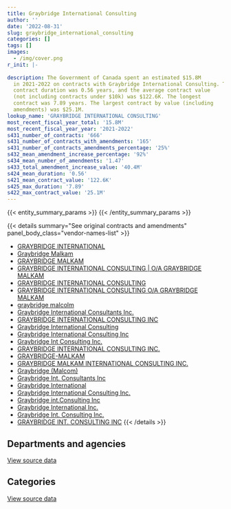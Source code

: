 ```yaml
---
title: Graybridge International Consulting
author: ''
date: '2022-08-31'
slug: graybridge_international_consulting
categories: []
tags: []
images:
  - /img/cover.png
r_init: |-
  
description: The Government of Canada spent an estimated $15.8M
  in 2021-2022 on contracts with Graybridge International Consulting. The average
  contract duration was 0.56 years, and the average contract value
  (not including contracts under $10k) was $122.6K. The longest
  contract was 7.89 years. The largest contract by value (including
  amendments) was $25.1M.
lookup_name: 'GRAYBRIDGE INTERNATIONAL CONSULTING'
most_recent_fiscal_year_total: '15.8M'
most_recent_fiscal_year_year: '2021-2022'
s431_number_of_contracts: '666'
s431_number_of_contracts_with_amendments: '165'
s431_number_of_contracts_amendments_percentage: '25%'
s432_mean_amendment_increase_percentage: '92%'
s434_mean_number_of_amendments: '1.47'
s433_total_amendment_increase_value: '40.4M'
s424_mean_duration: '0.56'
s421_mean_contract_value: '122.6K'
s425_max_duration: '7.89'
s422_max_contract_value: '25.1M'
---
```


<script src="/rmarkdown-libs/htmlwidgets/htmlwidgets.js"></script>
<link href="/rmarkdown-libs/datatables-css/datatables-crosstalk.css" rel="stylesheet" />
<script src="/rmarkdown-libs/datatables-binding/datatables.js"></script>
<script src="/rmarkdown-libs/jquery/jquery-3.6.0.min.js"></script>
<link href="/rmarkdown-libs/dt-core-bootstrap/css/dataTables.bootstrap.min.css" rel="stylesheet" />
<link href="/rmarkdown-libs/dt-core-bootstrap/css/dataTables.bootstrap.extra.css" rel="stylesheet" />
<script src="/rmarkdown-libs/dt-core-bootstrap/js/jquery.dataTables.min.js"></script>
<script src="/rmarkdown-libs/dt-core-bootstrap/js/dataTables.bootstrap.min.js"></script>
<link href="/rmarkdown-libs/crosstalk/css/crosstalk.min.css" rel="stylesheet" />
<script src="/rmarkdown-libs/crosstalk/js/crosstalk.min.js"></script>
<script src="/rmarkdown-libs/htmlwidgets/htmlwidgets.js"></script>
<link href="/rmarkdown-libs/datatables-css/datatables-crosstalk.css" rel="stylesheet" />
<script src="/rmarkdown-libs/datatables-binding/datatables.js"></script>
<script src="/rmarkdown-libs/jquery/jquery-3.6.0.min.js"></script>
<link href="/rmarkdown-libs/dt-core-bootstrap/css/dataTables.bootstrap.min.css" rel="stylesheet" />
<link href="/rmarkdown-libs/dt-core-bootstrap/css/dataTables.bootstrap.extra.css" rel="stylesheet" />
<script src="/rmarkdown-libs/dt-core-bootstrap/js/jquery.dataTables.min.js"></script>
<script src="/rmarkdown-libs/dt-core-bootstrap/js/dataTables.bootstrap.min.js"></script>
<link href="/rmarkdown-libs/crosstalk/css/crosstalk.min.css" rel="stylesheet" />
<script src="/rmarkdown-libs/crosstalk/js/crosstalk.min.js"></script>

{{< entity_summary_params >}}
{{< /entity_summary_params >}}

{{< details summary="See original contracts and amendments" panel_body_class="vendor-names-list" >}}
- [GRAYBRIDGE INTERNATIONAL](https://search.open.canada.ca/en/ct/?sort=contract_value_f%20desc&page=1&search_text=%22GRAYBRIDGE%20INTERNATIONAL%22)
- [Graybridge Malkam](https://search.open.canada.ca/en/ct/?sort=contract_value_f%20desc&page=1&search_text=%22Graybridge%20Malkam%22)
- [GRAYBRIDGE MALKAM](https://search.open.canada.ca/en/ct/?sort=contract_value_f%20desc&page=1&search_text=%22GRAYBRIDGE%20MALKAM%22)
- [GRAYBRIDGE INTERNATIONAL CONSULTING \| O/A GRAYBRIDGE MALKAM](https://search.open.canada.ca/en/ct/?sort=contract_value_f%20desc&page=1&search_text=%22GRAYBRIDGE%20INTERNATIONAL%20CONSULTING%20%7c%20O%2fA%20GRAYBRIDGE%20MALKAM%22)
- [GRAYBRIDGE INTERNATIONAL CONSULTING](https://search.open.canada.ca/en/ct/?sort=contract_value_f%20desc&page=1&search_text=%22GRAYBRIDGE%20INTERNATIONAL%20CONSULTING%22)
- [GRAYBRIDGE INTERNATIONAL CONSULTING O/A GRAYBRIDGE MALKAM](https://search.open.canada.ca/en/ct/?sort=contract_value_f%20desc&page=1&search_text=%22GRAYBRIDGE%20INTERNATIONAL%20CONSULTING%20O%2fA%20GRAYBRIDGE%20MALKAM%22)
- [graybridge malcolm](https://search.open.canada.ca/en/ct/?sort=contract_value_f%20desc&page=1&search_text=%22graybridge%20malcolm%22)
- [Graybridge International Consultants Inc.](https://search.open.canada.ca/en/ct/?sort=contract_value_f%20desc&page=1&search_text=%22Graybridge%20International%20Consultants%20Inc.%22)
- [GRAYBRIDGE INTERNATIONAL CONSULTING INC](https://search.open.canada.ca/en/ct/?sort=contract_value_f%20desc&page=1&search_text=%22GRAYBRIDGE%20INTERNATIONAL%20CONSULTING%20INC%22)
- [Graybridge International Consulting](https://search.open.canada.ca/en/ct/?sort=contract_value_f%20desc&page=1&search_text=%22Graybridge%20International%20Consulting%22)
- [Graybridge International Consulting Inc](https://search.open.canada.ca/en/ct/?sort=contract_value_f%20desc&page=1&search_text=%22Graybridge%20International%20Consulting%20Inc%22)
- [Graybridge Int Consulting Inc.](https://search.open.canada.ca/en/ct/?sort=contract_value_f%20desc&page=1&search_text=%22Graybridge%20Int%20Consulting%20Inc.%22)
- [GRAYBRIDGE INTERNATIONAL CONSULTING INC.](https://search.open.canada.ca/en/ct/?sort=contract_value_f%20desc&page=1&search_text=%22GRAYBRIDGE%20INTERNATIONAL%20CONSULTING%20INC.%22)
- [GRAYBRIDGE-MALKAM](https://search.open.canada.ca/en/ct/?sort=contract_value_f%20desc&page=1&search_text=%22GRAYBRIDGE-MALKAM%22)
- [GRAYBRIDGE MALKAM INTERNATIONAL CONSULTING INC.](https://search.open.canada.ca/en/ct/?sort=contract_value_f%20desc&page=1&search_text=%22GRAYBRIDGE%20MALKAM%20INTERNATIONAL%20CONSULTING%20INC.%22)
- [Graybridge (Malcom)](https://search.open.canada.ca/en/ct/?sort=contract_value_f%20desc&page=1&search_text=%22Graybridge%20%28Malcom%29%22)
- [Graybridge Int. Consultants Inc](https://search.open.canada.ca/en/ct/?sort=contract_value_f%20desc&page=1&search_text=%22Graybridge%20Int.%20Consultants%20Inc%22)
- [Graybridge International](https://search.open.canada.ca/en/ct/?sort=contract_value_f%20desc&page=1&search_text=%22Graybridge%20International%22)
- [Graybridge International Consulting Inc.](https://search.open.canada.ca/en/ct/?sort=contract_value_f%20desc&page=1&search_text=%22Graybridge%20International%20Consulting%20Inc.%22)
- [Graybridge int.Consulting Inc](https://search.open.canada.ca/en/ct/?sort=contract_value_f%20desc&page=1&search_text=%22Graybridge%20int.Consulting%20Inc%22)
- [Graybridge International Inc.](https://search.open.canada.ca/en/ct/?sort=contract_value_f%20desc&page=1&search_text=%22Graybridge%20International%20Inc.%22)
- [Graybridge Int. Consulting Inc.](https://search.open.canada.ca/en/ct/?sort=contract_value_f%20desc&page=1&search_text=%22Graybridge%20Int.%20Consulting%20Inc.%22)
- [GRAYBRIDGE INT. CONSULTING INC](https://search.open.canada.ca/en/ct/?sort=contract_value_f%20desc&page=1&search_text=%22GRAYBRIDGE%20INT.%20CONSULTING%20INC%22)
{{< /details >}}

## Departments and agencies

<div id="htmlwidget-1" style="width:100%;height:auto;" class="datatables html-widget"></div>
<script type="application/json" data-for="htmlwidget-1">{"x":{"style":"bootstrap","filter":"none","vertical":false,"data":[["<a href=\"/departments/aafc-aac/\">Agriculture and Agri-Food Canada<\/a>","<a href=\"/departments/aandc-aadnc/\">Crown-Indigenous Relations and Northern Affairs Canada<\/a>","<a href=\"/departments/cas-satj/\">Courts Administration Service<\/a>","<a href=\"/departments/cbsa-asfc/\">Canada Border Services Agency<\/a>","<a href=\"/departments/cfia-acia/\">Canadian Food Inspection Agency<\/a>","<a href=\"/departments/cic/\">Immigration, Refugees and Citizenship Canada<\/a>","<a href=\"/departments/csc-scc/\">Correctional Service of Canada<\/a>","<a href=\"/departments/csps-efpc/\">Canada School of Public Service<\/a>","<a href=\"/departments/dfatd-maecd/\">Global Affairs Canada<\/a>","<a href=\"/departments/dfo-mpo/\">Fisheries and Oceans Canada<\/a>","<a href=\"/departments/dnd-mdn/\">National Defence<\/a>","<a href=\"/departments/ec/\">Environment and Climate Change Canada<\/a>","<a href=\"/departments/esdc-edsc/\">Employment and Social Development Canada<\/a>","<a href=\"/departments/feddevontario/\">Federal Economic Development Agency for Southern Ontario<\/a>","<a href=\"/departments/fin/\">Department of Finance Canada<\/a>","<a href=\"/departments/hc-sc/\">Health Canada<\/a>","<a href=\"/departments/ic/\">Innovation, Science and Economic Development Canada<\/a>","<a href=\"/departments/infc/\">Infrastructure Canada<\/a>","<a href=\"/departments/irb-cisr/\">Immigration and Refugee Board of Canada<\/a>","<a href=\"/departments/isc-sac/\">Indigenous Services Canada<\/a>","<a href=\"/departments/jus/\">Department of Justice Canada<\/a>","<a href=\"/departments/nrcan-rncan/\">Natural Resources Canada<\/a>","<a href=\"/departments/nserc-crsng/\">Natural Sciences and Engineering Research Council of Canada<\/a>","<a href=\"/departments/oag-bvg/\">Office of the Auditor General of Canada<\/a>","<a href=\"/departments/opc-cpvp/\">Office of the Privacy Commissioner of Canada<\/a>","<a href=\"/departments/pbc-clcc/\">Parole Board of Canada<\/a>","<a href=\"/departments/pc/\">Parks Canada<\/a>","<a href=\"/departments/pch/\">Canadian Heritage<\/a>","<a href=\"/departments/pco-bcp/\">Privy Council Office<\/a>","<a href=\"/departments/phac-aspc/\">Public Health Agency of Canada<\/a>","<a href=\"/departments/ps-sp/\">Public Safety Canada<\/a>","<a href=\"/departments/pwgsc-tpsgc/\">Public Services and Procurement Canada<\/a>","<a href=\"/departments/rcmp-grc/\">Royal Canadian Mounted Police<\/a>","<a href=\"/departments/ssc-spc/\">Shared Services Canada<\/a>","<a href=\"/departments/statcan/\">Statistics Canada<\/a>","<a href=\"/departments/tbs-sct/\">Treasury Board of Canada Secretariat<\/a>","<a href=\"/departments/tc/\">Transport Canada<\/a>","<a href=\"/departments/wage/\">Department for Women and Gender Equality<\/a>"],[151455.13,12128.9,25000,83094.43,25935,377079.61,null,null,9141183.98,null,24895.74,42203.03,1807728.13,13017.6,231521.5,81665,467777.43,361391.19,null,null,null,32982.26,16550.79,34178.5,null,null,null,null,null,19323,43229.98,49823.9,null,null,null,281276.49,13740.8,null],[80313.51,21595.44,null,50391.54,3910.88,256317.28,null,6888.45,10510839.36,3405.94,90771.43,15828.47,1220727.57,null,325945.81,113295.17,175640.26,362381.3,null,null,9532.49,37064.18,56777.13,70857.88,null,5453.81,null,14678.98,null,null,60130.3,167325.78,9282.46,30364.24,null,230444.12,96494.36,null],[97239.53,27024.2,null,233264.92,26866.02,261544.68,null,59822.9,10155636.36,82066.43,371134.32,87334.06,903569.28,null,39550,104096.12,279913.04,361391.19,14988.75,44054.97,13345.49,29536.91,28259.71,104478.47,null,20629.62,27105.87,null,null,null,19405.99,332072.01,108782.79,241249.8,232847.8,151939.43,74179.3,13149.66],[153112.11,65199,null,437777.89,null,195655.26,24212.48,null,9598814.88,null,804626.11,227453.47,1142468.32,null,null,166879.66,398862.88,361391.19,null,386699.54,17784.79,68676.66,28259.71,25364.79,17283.03,null,12477.3,null,17946.47,null,140554.72,460074.51,147408.79,256158.56,314869.09,65146.72,266319.86,34195.78]],"container":"<table class=\"table table-striped table-hover row-border order-column display\">\n  <thead>\n    <tr>\n      <th>Department<\/th>\n      <th>2018-2019<\/th>\n      <th>2019-2020<\/th>\n      <th>2020-2021<\/th>\n      <th>2021-2022<\/th>\n    <\/tr>\n  <\/thead>\n<\/table>","options":{"order":[[4,"desc"]],"pageLength":10,"autoWidth":true,"columnDefs":[{"targets":1,"render":"function(data, type, row, meta) {\n    return type !== 'display' ? data : DTWidget.formatCurrency(data, \"$\", 2, 3, \",\", \".\", true, null);\n  }"},{"targets":2,"render":"function(data, type, row, meta) {\n    return type !== 'display' ? data : DTWidget.formatCurrency(data, \"$\", 2, 3, \",\", \".\", true, null);\n  }"},{"targets":3,"render":"function(data, type, row, meta) {\n    return type !== 'display' ? data : DTWidget.formatCurrency(data, \"$\", 2, 3, \",\", \".\", true, null);\n  }"},{"targets":4,"render":"function(data, type, row, meta) {\n    return type !== 'display' ? data : DTWidget.formatCurrency(data, \"$\", 2, 3, \",\", \".\", true, null);\n  }"},{"width":"16%","targets":[1,2,3,4]},{"className":"dt-right","targets":[1,2,3,4]}],"orderClasses":false}},"evals":["options.columnDefs.0.render","options.columnDefs.1.render","options.columnDefs.2.render","options.columnDefs.3.render"],"jsHooks":[]}</script>
<p class="text-right">
<a href="https://github.com/GoC-Spending/contracts-data/tree/main/data/out/vendors/graybridge_international_consulting/summary_by_fiscal_year_by_department.csv" class="source-data-link btn btn-link">View source data</a>
</p>

## Categories

<div id="htmlwidget-2" style="width:100%;height:auto;" class="datatables html-widget"></div>
<script type="application/json" data-for="htmlwidget-2">{"x":{"style":"bootstrap","filter":"none","vertical":false,"data":[["<a href=\"/categories/professional_services/\">Professional services<\/a>","<a href=\"/categories/information_technology/\">Information technology<\/a>","<a href=\"/categories/security_and_protection/\">Security and protection<\/a>","<a href=\"/categories/human_capital/\">Human capital<\/a>"],[66970.06,15515.3,null,13254697.04],[15820,23535.15,23659.59,13963643.4],[60354.24,null,61683.94,14424441.43],[293596.51,null,null,15542077.07]],"container":"<table class=\"table table-striped table-hover row-border order-column display\">\n  <thead>\n    <tr>\n      <th>Category<\/th>\n      <th>2018-2019<\/th>\n      <th>2019-2020<\/th>\n      <th>2020-2021<\/th>\n      <th>2021-2022<\/th>\n    <\/tr>\n  <\/thead>\n<\/table>","options":{"order":[[4,"desc"]],"dom":"t","pageLength":30,"autoWidth":true,"columnDefs":[{"targets":1,"render":"function(data, type, row, meta) {\n    return type !== 'display' ? data : DTWidget.formatCurrency(data, \"$\", 2, 3, \",\", \".\", true, null);\n  }"},{"targets":2,"render":"function(data, type, row, meta) {\n    return type !== 'display' ? data : DTWidget.formatCurrency(data, \"$\", 2, 3, \",\", \".\", true, null);\n  }"},{"targets":3,"render":"function(data, type, row, meta) {\n    return type !== 'display' ? data : DTWidget.formatCurrency(data, \"$\", 2, 3, \",\", \".\", true, null);\n  }"},{"targets":4,"render":"function(data, type, row, meta) {\n    return type !== 'display' ? data : DTWidget.formatCurrency(data, \"$\", 2, 3, \",\", \".\", true, null);\n  }"},{"width":"16%","targets":[1,2,3,4]},{"className":"dt-right","targets":[1,2,3,4]}],"orderClasses":false,"lengthMenu":[10,25,30,50,100]}},"evals":["options.columnDefs.0.render","options.columnDefs.1.render","options.columnDefs.2.render","options.columnDefs.3.render"],"jsHooks":[]}</script>
<p class="text-right">
<a href="https://github.com/GoC-Spending/contracts-data/tree/main/data/out/vendors/graybridge_international_consulting/summary_by_fiscal_year_by_category.csv" class="source-data-link btn btn-link">View source data</a>
</p>
